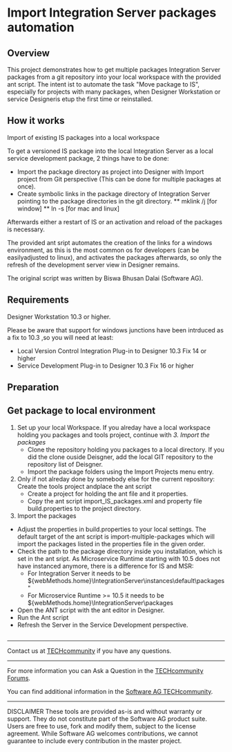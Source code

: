 # Import Integration Server packages automation

## Overview

This project demonstrates how to get multiple packages Integration Server packages from a git repository into your local workspace with the provided ant script. The intent ist to automate the task "Move package to IS", especially for projects with many packages, when Designer Workstation or service Designeris etup the first time or reinstalled.


## How it works

Import of existing IS packages into a local workspace

To get a versioned IS package into the local Integration Server as a local service development package, 2 things have to be done:

* Import the package directory as project into Designer with Import project from Git perspective (This can be done for multiple packages at once).
* Create symbolic links in the package directory of Integration Server pointing to the package directories in the git directory.
** mklink /j <targetLocation> <sourceLocation>  [for window]
** ln -s <sourceLocation>  <targetLocation> [for mac and linux]

Afterwards either a restart of IS or an activation and reload of the packages is necessary.

The provided ant sript automates the creation of the links for a windows environment, as this is the most common os for developers (can be easilyadjusted to linux), and activates the packages afterwards, so only the refresh of the development server view in Designer remains.

The original script was written by Biswa Bhusan Dalai (Software AG).

## Requirements

Designer Workstation 10.3 or higher.

Please be aware that support for windows junctions have been intrduced as a fix to 10.3 ,so you will need at least:

* Local Version Control Integration Plug-in to Designer 10.3 Fix 14 or higher
* Service Development Plug-in to Designer 10.3 Fix 16 or higher


## Preparation


## Get package to local environment

1. Set up your local Workspace. If you alreday have a local workspace holding you packages and tools project, continue with _3. Import the packages_
   * Clone the repository holding you packages to a local directory. If you did the clone ouside Deisgner, add the local GIT repository to the repository list of Deisgner.
   * Import the package folders using the Import Projects menu entry.
2. Only if not alreday done by somebody else for the current repository: Create the tools project andplace the ant script
   * Create a project for holding the ant file and it properties.
   * Copy the ant script import_IS_packages.xml and property file build.properties to the project directory.
3. Import the packages
* Adjust the properties in build.properties to your local settings. The default target of the ant script is import-multiple-packages which will import the packages listed in the properties file in the given order.
* Check the path to the package directory inside you installation, which is set in the ant sript. As Microservice Runtime starting with 10.5 does not have instanced anymore, there is a difference for IS and MSR:
  * For Integration Server it needs to be 	${webMethods.home}\IntegrationServer\instances\default\packages"
  * For Microservice Runtime >= 10.5 it needs to be  ${webMethods.home}\IntegrationServer\packages
* Open the ANT script with the ant editor in Designer.
* Run the Ant script
* Refresh the Server in the Service Development perspective.

```bash

```

_______________
Contact us at [TECHcommunity](mailto:technologycommunity@softwareag.com?subject=Github/SoftwareAG) if you have any questions.
_______________
For more information you can Ask a Question in the [TECHcommunity Forums](http://techcommunity.softwareag.com/home/-/product/name/command-central).

You can find additional information in the [Software AG TECHcommunity](http://tech.forums.softwareag.com/techjforum/forums/list.page?product=command-central).
_______________
DISCLAIMER
These tools are provided as-is and without warranty or support. They do not constitute part of the Software AG product suite. Users are free to use, fork and modify them, subject to the license agreement. While Software AG welcomes contributions, we cannot guarantee to include every contribution in the master project.

